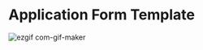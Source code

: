 <h1>Application Form Template</h1>


![ezgif com-gif-maker](https://user-images.githubusercontent.com/104658866/184449737-9a540cee-6edf-436f-bf2d-d654a0430ba1.gif)
